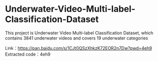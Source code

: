# Underwater-Video-Multi-label-Classification-Dataset
This project is Underwater Video Multi-label Classification Dataset, which contains 3841 underwater videos and covers 19 underwater categories

Link：https://pan.baidu.com/s/1CJt0QSzXhkzK72EOR2n7Dw?pwd=4eh9
Extracted code：4eh9 




